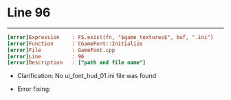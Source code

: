 # Line 96

___

```ini
[error]Expression    : FS.exist(fn, "$game_textures$", buf, ".ini")
[error]Function      : CGameFont::Initialize
[error]File          : GameFont.cpp
[error]Line          : 96
[error]Description   : ["path and file name"]
```

- Clarification: No ui_font_hud_01.ini file was found

- Error fixing:
